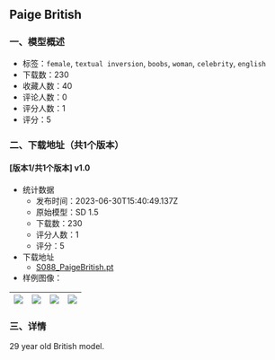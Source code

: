 ## Paige British
### 一、模型概述

- 标签：`female`, `textual inversion`, `boobs`, `woman`, `celebrity`, `english`
- 下载数：230
- 收藏人数：40
- 评论人数：0
- 评分人数：1
- 评分：5

### 二、下载地址（共1个版本）

#### [版本1/共1个版本] v1.0

- 统计数据
  - 发布时间：2023-06-30T15:40:49.137Z
  - 原始模型：SD 1.5
  - 下载数：230
  - 评分人数：1
  - 评分：5
- 下载地址
  - [S088_PaigeBritish.pt](https://civitai.com/api/download/models/107379)
- 样例图像：

| <img src="https://image.civitai.com/xG1nkqKTMzGDvpLrqFT7WA/9ea4e176-2225-45df-b614-c79975bd63a5/width=450/1348150.jpeg" /> | <img src="https://image.civitai.com/xG1nkqKTMzGDvpLrqFT7WA/6eb508c7-4fd5-4503-9991-2358395c8863/width=450/1348162.jpeg" /> | <img src="https://image.civitai.com/xG1nkqKTMzGDvpLrqFT7WA/54c0a6a3-1e30-4502-a36b-059c90cab378/width=450/1348170.jpeg" /> | <img src="https://image.civitai.com/xG1nkqKTMzGDvpLrqFT7WA/76f65c10-943b-4bf9-b327-597b2295a9c7/width=450/1348250.jpeg" /> |
| ---- | ---- | ---- | ---- |


### 三、详情
<p>29 year old British model.</p>